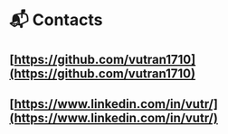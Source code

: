 # 📬 Contacts

## [https://github.com/vutran1710](https://github.com/vutran1710)

## [https://www.linkedin.com/in/vutr/](https://www.linkedin.com/in/vutr/)
